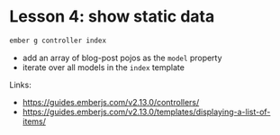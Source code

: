 # Lesson 4: show static data

```bash
ember g controller index
```

* add an array of blog-post pojos as the `model` property
* iterate over all models in the `index` template

Links:
* https://guides.emberjs.com/v2.13.0/controllers/
* https://guides.emberjs.com/v2.13.0/templates/displaying-a-list-of-items/